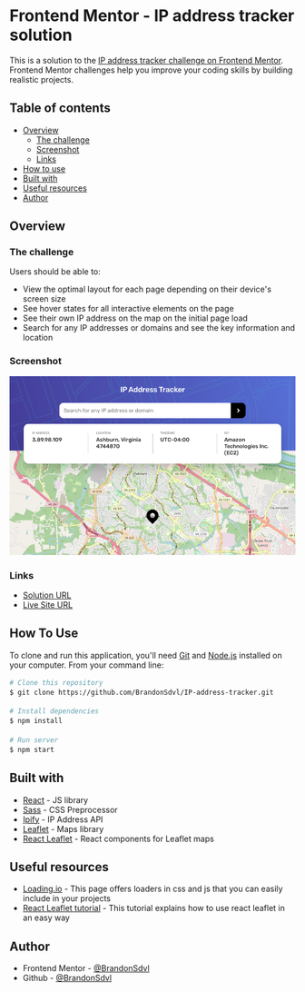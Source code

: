# Frontend Mentor - IP address tracker solution

This is a solution to the [IP address tracker challenge on Frontend Mentor](https://www.frontendmentor.io/challenges/ip-address-tracker-I8-0yYAH0). Frontend Mentor challenges help you improve your coding skills by building realistic projects.

## Table of contents

- [Overview](#overview)
  - [The challenge](#the-challenge)
  - [Screenshot](#screenshot)
  - [Links](#links)
- [How to use](#how-to-use)
- [Built with](#built-with)
- [Useful resources](#useful-resources)
- [Author](#author)

## Overview

### The challenge

Users should be able to:

- View the optimal layout for each page depending on their device's screen size
- See hover states for all interactive elements on the page
- See their own IP address on the map on the initial page load
- Search for any IP addresses or domains and see the key information and location

### Screenshot

![](./src/assets/screenshot.png)

### Links

- [Solution URL](https://www.frontendmentor.io/solutions/ip-address-tracker-react-and-sass-dCTT2YpP5)
- [Live Site URL](https://ip-address-tracker-b.netlify.app/)

## How To Use

To clone and run this application, you'll need [Git](https://git-scm.com) and [Node.js](https://nodejs.org/en/download/) installed on your computer. From your command line:

```bash
# Clone this repository
$ git clone https://github.com/BrandonSdvl/IP-address-tracker.git

# Install dependencies
$ npm install

# Run server
$ npm start
```

## Built with

- [React](https://reactjs.org/) - JS library
- [Sass](https://sass-lang.com/) - CSS Preprocessor
- [Ipify](https://www.ipify.org/) - IP Address API
- [Leaflet](https://leafletjs.com/) - Maps library
- [React Leaflet](https://react-leaflet.js.org/) - React components for Leaflet maps

## Useful resources

- [Loading.io](https://loading.io/) - This page offers loaders in css and js that you can easily include in your projects
- [React Leaflet tutorial](https://www.youtube.com/watch?v=62Y8SFi2wBk) - This tutorial explains how to use react leaflet in an easy way

## Author

- Frontend Mentor - [@BrandonSdvl](https://www.frontendmentor.io/profile/BrandonSdvl)
- Github - [@BrandonSdvl](https://github.com/BrandonSdvl)
